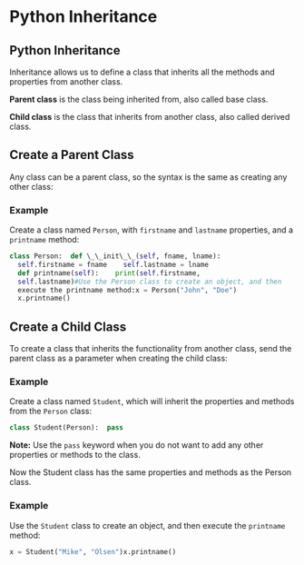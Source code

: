 
Python Inheritance
==================


Python Inheritance
------------------


Inheritance allows us to define a class that inherits all the methods and properties from another class.


**Parent class** is the class being inherited from, also called 
base class.


**Child class** is the class that inherits from another class, 
also called derived class.


Create a Parent Class
---------------------


Any class can be a parent class, so the syntax is the same as creating any 
other class:



### Example


Create a class named `Person`, with
`firstname` and `lastname` properties, 
and a `printname` method:



```python
class Person:  def \_\_init\_\_(self, fname, lname):    
  self.firstname = fname    self.lastname = lname  
  def printname(self):    print(self.firstname, 
  self.lastname)#Use the Person class to create an object, and then 
  execute the printname method:x = Person("John", "Doe")
  x.printname()
```


Create a Child Class
--------------------


To create a class that inherits the functionality from another class, send the parent class as a parameter when creating the child 
class:



### Example


Create a class named `Student`, which will inherit the properties 
and methods from 
the `Person` class:



```python
class Student(Person):  pass
```



**Note:** Use the `pass` 
 keyword when you do not want to add any other properties or methods to the 
 class.



Now the Student class has the same properties and methods as the Person 
class.



### Example


Use the `Student` class to create an object, 
and then execute the `printname` method:



```python
x = Student("Mike", "Olsen")x.printname()
```


